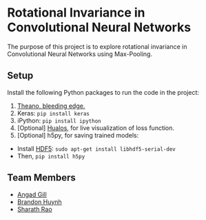 # Rotational Invariance in Convolutional Neural Networks

The purpose of this project is to explore rotational invariance in Convolutional Neural Networks using Max-Pooling.  

## Setup  
Install the following Python packages to run the code in the project:  
1. [Theano, bleeding edge.](http://deeplearning.net/software/theano/install.html#bleeding-edge-install-instructions)  
2. Keras: `pip install keras`  
3. iPython: `pip install ipython`  
4. [Optional] [Hualos](https://github.com/fchollet/hualos), for live visualization of loss function.  
5. [Optional] h5py, for saving trained models:
  * Install [HDF5](http://micro.stanford.edu/wiki/Install_HDF5): `sudo apt-get install libhdf5-serial-dev`
  * Then, `pip install h5py`  

## Team Members
* [Angad Gill](https://github.com/angadgill)
* [Brandon Huynh](https://github.com/animekraxe)
* [Sharath Rao](https://github.com/sharathrao13)
